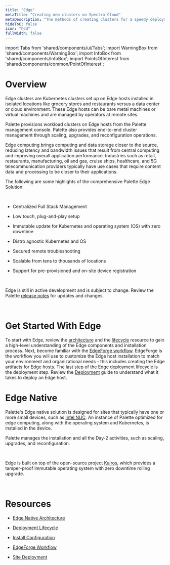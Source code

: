 ```yaml
---
title: "Edge"
metaTitle: "Creating new clusters on Spectro Cloud"
metaDescription: "The methods of creating clusters for a speedy deployment on any CSP"
hideToC: false
icon: "hdd"
fullWidth: false
---
```


import Tabs from 'shared/components/ui/Tabs';
import WarningBox from 'shared/components/WarningBox';
import InfoBox from 'shared/components/InfoBox';
import PointsOfInterest from 'shared/components/common/PointOfInterest';

# Overview

Edge clusters are Kubernetes clusters set up on Edge hosts installed in isolated locations like grocery stores and restaurants versus a data center or cloud environment. These Edge hosts can be bare metal machines or virtual machines and are managed by operators at remote sites. 

Palette provisions workload clusters on Edge hosts from the Palette management console. Palette also provides end-to-end cluster management through scaling, upgrades, and reconfiguration operations.


Edge computing brings computing and data storage closer to the source, reducing latency and bandwidth issues that result from central computing and improving overall application performance. Industries such as retail, restaurants, manufacturing, oil and gas, cruise ships, healthcare, and 5G telecommunication providers typically have use cases that require content data and processing to be closer to their applications. 



The following are some highlights of the comprehensive Palette Edge Solution:

<br />

* Centralized Full Stack Management


* Low touch, plug-and-play setup


* Immutable update for Kubernetes and operating system (OS) with zero downtime


* Distro agnostic Kubernetes and OS


* Secured remote troubleshooting


* Scalable from tens to thousands of locations


* Support for pre-provisioned and on-site device registration 


<br />

<WarningBox>

Edge is still in active development and is subject to change. Review the Palette [release notes](/release-notes) for updates and changes.


</WarningBox>


<br />



# Get Started With Edge


To start with Edge, review the [architecture](/clusters/edge/architecture) and the [lifecycle](/clusters/edge/edge-native-lifecycle) resource to gain a high-level understanding of the Edge components and installation process. Next, become familiar with the [EdgeForge workflow](/clusters/edge/edgeforge-workflow). EdgeForge is the workflow you will use to customize the Edge host installation to match your environment and organizational needs - this includes creating the Edge artifacts for Edge hosts. The last step of the Edge deployment lifecycle is the deployment step. Review the [Deployment](/clusters/edge/site-deployment) guide to understand what it takes to deploy an Edge host.

# Edge Native

Palette's Edge native solution is designed for sites that typically have one or more small devices, such as [Intel NUC](https://www.intel.com/content/www/us/en/products/docs/boards-kits/nuc/what-is-nuc-article.html). An instance of Palette optimized for edge computing, along with the operating system and Kubernetes, is installed in the device.

Palette manages the installation and all the Day-2 activities, such as scaling, upgrades, and reconfiguration.

<br />

<InfoBox>

Edge is built on top of the open-source project [Kairos](https://kairos.io), which provides a tamper-proof immutable operating system with zero downtime rolling upgrade.

</InfoBox>



<br />


# Resources

- [Edge Native Architecture](/clusters/edge/architecture)


- [Deployment Lifecycle](/clusters/edge/edge-native-lifecycle)


- [Install Configuration](/clusters/edge/edge-configuration)


- [EdgeForge Workflow](/clusters/edge/edgeforge-workflow)


- [Site Deployment](/clusters/edge/site-deployment)

<br />
